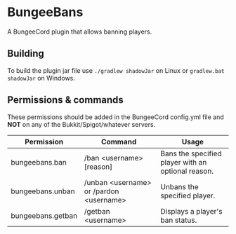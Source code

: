 # BungeeBans

A BungeeCord plugin that allows banning players.

## Building

To build the plugin jar file use `./gradlew shadowJar` on Linux or `gradlew.bat shadowJar` on Windows.

## Permissions & commands

These permissions should be added in the BungeeCord config.yml file and **NOT** on any of the Bukkit/Spigot/whatever servers.

| Permission        | Command                                     | Usage                                              |
|-------------------|---------------------------------------------|----------------------------------------------------|
| bungeebans.ban    | /ban \<username\> [reason]                  | Bans the specified player with an optional reason. |
| bungeebans.unban  | /unban \<username\> or /pardon \<username\> | Unbans the specified player.                       |
| bungeebans.getban | /getban \<username\>                        | Displays a player's ban status.                    |